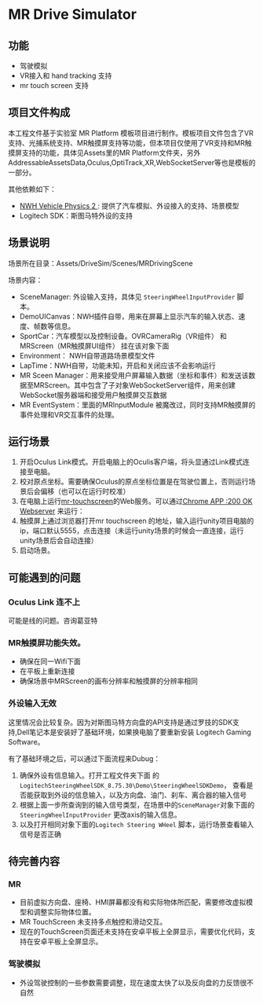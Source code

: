 # MR Drive Simulator
## 功能
- 驾驶模拟
- VR接入和 hand tracking 支持
- mr touch screen 支持
## 项目文件构成
本工程文件基于实验室 MR Platform 模板项目进行制作。模板项目文件包含了VR支持、光捕系统支持、MR触摸屏支持等功能，但本项目仅使用了VR支持和MR触摸屏支持的功能，具体见Assets里的MR Platform文件夹，另外AddressableAssetsData,Oculus,OptiTrack,XR,WebSocketServer等也是模板的一部分。

其他依赖如下：
- [ NWH Vehicle Physics 2 ](http://nwhvehiclephysics.com/doku.php/Setup/QuickStart/) : 提供了汽车模拟、外设接入的支持、场景模型
- Logitech SDK：斯图马特外设的支持

## 场景说明
场景所在目录：Assets/DriveSim/Scenes/MRDrivingScene

场景内容：
- SceneManager: 外设输入支持，具体见 `SteeringWheelInputProvider` 脚本。
- DemoUICanvas：NWH插件自带，用来在屏幕上显示汽车的输入状态、速度、帧数等信息。
- SportCar：汽车模型以及控制设备。OVRCameraRig（VR组件） 和 MRScreen（MR触摸屏UI组件） 挂在该对象下面
- Environment： NWH自带道路场景模型文件
- LapTime：NWH自带，功能未知，开启和关闭应该不会影响运行
- MR Sceen Manager：用来接受用户屏幕输入数据（坐标和事件）和发送该数据至MRScreen。其中包含了子对象WebSocketServer组件，用来创建WebSocket服务器端和接受用户触摸屏交互数据
- MR EventSystem：里面的MRInputModule 被魔改过，同时支持MR触摸屏的事件处理和VR交互事件的处理。

## 运行场景
1. 开启Oculus Link模式。开启电脑上的Oculis客户端，将头显通过Link模式连接至电脑。
2. 校对原点坐标。需要确保Oculus的原点坐标位置是在驾驶位置上，否则运行场景后会偏移（也可以在运行时校准）
3. 在电脑上运行[mr-touchscreen](https://github.com/shaunabanana/mr-touchscreen)的Web服务。可以通过[Chrome APP :200 OK Webserver](chrome://apps/) 来运行：
4. 触摸屏上通过浏览器打开mr touchscreen 的地址，输入运行unity项目电脑的ip，端口默认5555，点击连接（未运行unity场景的时候会一直连接，运行unity场景后会自动连接）
5. 启动场景。

## 可能遇到的问题
### Oculus Link 连不上
可能是线的问题。咨询葛亚特

### MR触摸屏功能失效。
- 确保在同一Wifi下面
- 在平板上重新连接
- 确保场景中MRScreen的画布分辨率和触摸屏的分辨率相同

### 外设输入无效
这里情况会比较复杂。因为对斯图马特方向盘的API支持是通过罗技的SDK支持,Dell笔记本是安装好了基础环境，如果换电脑了要重新安装 Logitech Gaming Software。

有了基础环境之后，可以通过下面流程来Dubug：
1. 确保外设有信息输入。打开工程文件夹下面 的`LogitechSteeringWheelSDK_8.75.30\Demo\SteeringWheelSDKDemo`， 查看是否能获取到外设的信息输入，以及方向盘、油门、刹车、离合器的输入信号
2. 根据上面一步所查询到的输入信号类型，在场景中的`SceneManager`对象下面的`SteeringWheelInputProvider` 更改axis的输入信息。
3. 以及打开相同对象下面的`Logitech Steering WHeel` 脚本，运行场景查看输入信号是否正确


## 待完善内容
### MR
- 目前虚拟方向盘、座椅、HMI屏幕都没有和实际物体所匹配，需要修改虚拟模型和调整实际物体位置。
- MR TouchScreen 未支持多点触控和滑动交互。
- 现在的TouchScreen页面还未支持在安卓平板上全屏显示，需要优化代码，支持在安卓平板上全屏显示。

### 驾驶模拟
- 外设驾驶控制的一些参数需要调整，现在速度太快了以及反向盘的力反馈很不自然
